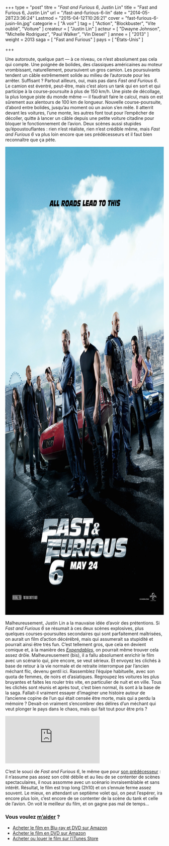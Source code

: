 +++
type = "post"
titre = "<em>Fast and Furious 6</em>, Justin Lin"
title = "Fast and Furious 6, Justin Lin"
url = "/fast-and-furious-6-lin"
date = "2014-05-28T23:36:24"
Lastmod = "2015-04-12T10:26:21"
cover = "fast-furious-6-jusin-lin.jpg"
categorie = [ "À voir" ]
tag = [ "Action", "Blockbuster", "Vite oublié", "Voiture" ]
createur = [ "Justin Lin" ]
acteur = [ "Dwayne Johnson", "Michelle Rodriguez", "Paul Walker", "Vin Diesel" ]
annee = [ "2013" ]
weight = 2013
saga = [ "Fast and Furious" ]
pays = [ "États-Unis" ]

+++

<p>Une autoroute, quelque part — à ce niveau, ce n’est absolument pas cela qui compte. Une poignée de bolides, des classiques américaines au moteur vrombissant, naturellement, poursuivent un gros camion. Les poursuivants tendent un câble extrêmement solide au milieu de l’autoroute pour les arrêter. Suffisant ? Partout ailleurs, oui, mais pas dans <em>Fast and Furious 6</em>. Le camion est éventré, peut-être, mais c’est alors un tank qui en sort et qui participe à la course-poursuite à plus de 150 km/h. Une piste de décollage, la plus longue piste du monde même — il faudrait faire le calcul, mais on est sûrement aux alentours de 100 km de longueur. Nouvelle course-poursuite, d’abord entre bolides, jusqu’au moment où un avion s’en mêle. Il atterrit devant les voitures, l’une monte, les autres font tout pour l’empêcher de décoller, quitte à lancer un câble depuis une petite voiture citadine pour bloquer le fonctionnement de l’avion. Deux scènes aussi stupides qu’époustouflantes : rien n’est réaliste, rien n’est crédible même, mais <em>Fast and Furious 6</em> va plus loin encore que ses prédécesseurs et il faut bien reconnaître que ça pète.</p>
<div style="text-align:center;"><img class="aligncenter" src="fast-and-furious-6-lin.jpg" alt="Fast and furious 6 lin" title="fast-and-furious-6-lin.jpg" width="1000" height="1481" /></div>
<p>Malheureusement, Justin Lin a la mauvaise idée d’avoir des prétentions. Si <em>Fast and Furious 6</em> se résumait à ces deux scènes explosives, plus quelques courses-poursuites secondaires qui sont parfaitement maîtrisées, on aurait un film d’action décérébré, mais qui assumerait sa stupidité et pourrait ainsi être très fun. C’est tellement gros, que cela en devient comique et, à la manière des <a href="/saga/expendables/"><em>Expendables</em></a>, on pourrait même trouver cela assez drôle. Malheureusement (bis), il a fallu absolument enrichir le film avec un scénario qui, pire encore, se veut sérieux. Et envoyez les clichés à base de retour à la vie normale et de retraite interrompue par l’ancien méchant flic, devenu gentil ici. Rassemblez l’équipe habituelle, avec son quota de femmes, de noirs et d’asiatiques. Regroupez les voitures les plus bruyantes et faites les rouler très vite, en particulier de nuit et en ville. Tous les clichés sont réunis et après tout, c’est bien normal, ils sont à la base de la saga. Fallait-il vraiment essayer d’imaginer une histoire autour de l’ancienne copine de l’un qui était censée être morte, mais qui a perdu la mémoire ? Devait-on vraiment s’encombrer des délires d’un méchant qui veut plonger le pays dans le chaos, mais qui fait tout pour être pris ?</p>
<div class="video-container"><iframe class="aligncenter" src="https://www.youtube.com/embed/2VZnMa_sNXQ" frameborder="0" allowfullscreen></iframe></div>
<p>C’est le souci de <em>Fast and Furious 6</em>, le même que pour <a href="/fast-and-furious-5-lin/">son prédécesseur</a> : il n’assume pas assez son côté débile et au lieu de se contenter de scènes spectaculaires, il nous assomme avec un scénario invraisemblable et sans intérêt. Résultat, le film est trop long (2h10) et on s’ennuie ferme assez souvent. Le mieux, en attendant un septième volet qui, on peut l’espérer, ira encore plus loin, c’est encore de se contenter de la scène du tank et celle de l’avion. On voit le meilleur du film, et on gagne pas mal de temps…</p>
<div class="amazon">
<h3>Vous voulez <a href="/soutien/">m’aider</a> ?</h3>
<ul>
<li><a href="http://www.amazon.fr/gp/product/B00CXLKI4C/ref=as_li_ss_tl?ie=UTF8&amp;tag=leblogdenic07-21&amp;linkCode=as2&amp;camp=1642&amp;creative=19458&amp;creativeASIN=B00CXLKI4C">Acheter le film en Blu-ray et DVD sur Amazon</a></li>
<li><a href="http://www.amazon.fr/gp/product/B00CXLKHNO/ref=as_li_ss_tl?ie=UTF8&amp;tag=leblogdenic07-21&amp;linkCode=as2&amp;camp=1642&amp;creative=19458&amp;creativeASIN=B00CXLKHNO">Acheter le film en DVD sur Amazon</a></li>
<li><a href="https://itunes.apple.com/fr/movie/fast-furious-6/id664571799">Acheter ou louer le film sur l’iTunes Store</a></li>
</ul>
</div>


